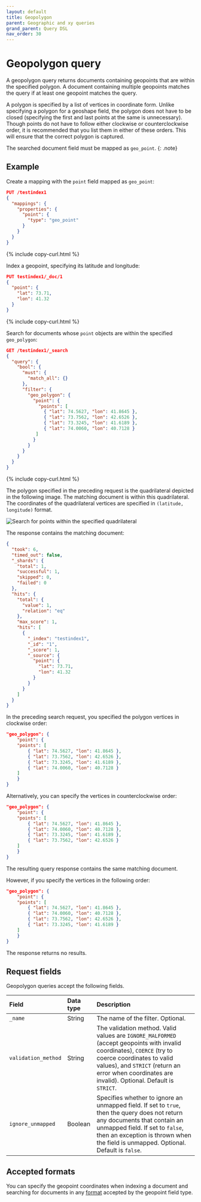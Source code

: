 ```yaml
---
layout: default
title: Geopolygon
parent: Geographic and xy queries
grand_parent: Query DSL
nav_order: 30
---
```


# Geopolygon query

A geopolygon query returns documents containing geopoints that are within the specified polygon. A document containing multiple geopoints matches the query if at least one geopoint matches the query.

A polygon is specified by a list of vertices in coordinate form. Unlike specifying a polygon for a geoshape field, the polygon does not have to be closed (specifying the first and last points at the same is unnecessary). Though points do not have to follow either clockwise or counterclockwise order, it is recommended that you list them in either of these orders. This will ensure that the correct polygon is captured.

The searched document field must be mapped as `geo_point`.
{: .note}

## Example

Create a mapping with the `point` field mapped as `geo_point`:

```json
PUT /testindex1
{
  "mappings": {
    "properties": {
      "point": {
        "type": "geo_point"
      }
    }
  }
}
```
{% include copy-curl.html %}

Index a geopoint, specifying its latitude and longitude:

```json
PUT testindex1/_doc/1
{
  "point": { 
    "lat": 73.71,
    "lon": 41.32
  }
}
```
{% include copy-curl.html %}

Search for documents whose `point` objects are within the specified `geo_polygon`:

```json
GET /testindex1/_search
{
  "query": {
    "bool": {
      "must": {
        "match_all": {}
      },
      "filter": {
        "geo_polygon": {
          "point": {
            "points": [
              { "lat": 74.5627, "lon": 41.8645 },
              { "lat": 73.7562, "lon": 42.6526 },
              { "lat": 73.3245, "lon": 41.6189 },
              { "lat": 74.0060, "lon": 40.7128 }
           ]
          }
        }
      }
    }
  }
}
```
{% include copy-curl.html %}

The polygon specified in the preceding request is the quadrilateral depicted in the following image. The matching document is within this quadrilateral. The coordinates of the quadrilateral vertices are specified in `(latitude, longitude)` format.

![Search for points within the specified quadrilateral]({{site.url}}{{site.baseurl}}/images/geopolygon-query.png)

The response contains the matching document:

```json
{
  "took": 6,
  "timed_out": false,
  "_shards": {
    "total": 1,
    "successful": 1,
    "skipped": 0,
    "failed": 0
  },
  "hits": {
    "total": {
      "value": 1,
      "relation": "eq"
    },
    "max_score": 1,
    "hits": [
      {
        "_index": "testindex1",
        "_id": "1",
        "_score": 1,
        "_source": {
          "point": {
            "lat": 73.71,
            "lon": 41.32
          }
        }
      }
    ]
  }
}
```

In the preceding search request, you specified the polygon vertices in clockwise order:

```json
"geo_polygon": {
    "point": {
    "points": [
        { "lat": 74.5627, "lon": 41.8645 },
        { "lat": 73.7562, "lon": 42.6526 },
        { "lat": 73.3245, "lon": 41.6189 },
        { "lat": 74.0060, "lon": 40.7128 }
    ]
    }
}
```

Alternatively, you can specify the vertices in counterclockwise order:

```json
"geo_polygon": {
    "point": {
    "points": [
        { "lat": 74.5627, "lon": 41.8645 },
        { "lat": 74.0060, "lon": 40.7128 },
        { "lat": 73.3245, "lon": 41.6189 },
        { "lat": 73.7562, "lon": 42.6526 }
    ]
    }
}
```

The resulting query response contains the same matching document.

However, if you specify the vertices in the following order:

```json
"geo_polygon": {
    "point": {
    "points": [
        { "lat": 74.5627, "lon": 41.8645 },
        { "lat": 74.0060, "lon": 40.7128 },
        { "lat": 73.7562, "lon": 42.6526 },
        { "lat": 73.3245, "lon": 41.6189 }
    ]
    }
}
```

The response returns no results.

## Request fields

Geopolygon queries accept the following fields.

Field | Data type | Description
:--- | :--- | :--- 
`_name` | String | The name of the filter. Optional.
`validation_method` | String | The validation method. Valid values are `IGNORE_MALFORMED` (accept geopoints with invalid coordinates), `COERCE` (try to coerce coordinates to valid values), and `STRICT` (return an error when coordinates are invalid). Optional. Default is `STRICT`.
`ignore_unmapped` | Boolean | Specifies whether to ignore an unmapped field. If set to `true`, then the query does not return any documents that contain an unmapped field. If set to `false`, then an exception is thrown when the field is unmapped. Optional. Default is `false`.

## Accepted formats

You can specify the geopoint coordinates when indexing a document and searching for documents in any [format]({{site.url}}{{site.baseurl}}/opensearch/supported-field-types/geo-point#formats) accepted by the geopoint field type.  